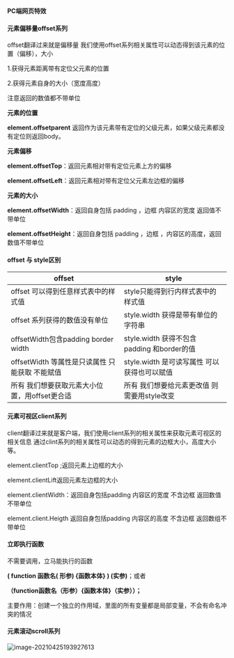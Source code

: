 **PC端网页特效**



#### 元素偏移量offset系列



offset翻译过来就是偏移量 我们使用offset系列相关属性可以动态得到该元素的位置（偏移），大小

1.获得元素距离带有定位父元素的位置

2.获得元素自身的大小（宽度高度）

注意返回的数值都不带单位



**元素的位置**



**element.offsetparent**  返回作为该元素带有定位的父级元素，如果父级元素都没有定位则返回body。



**元素偏移**



**element.offsetTop**：返回元素相对带有定位元素上方的偏移

**element.offsetLeft**：返回元素相对带有定位父元素左边框的偏移



**元素的大小**



**element.offsetWidth**：返回自身包括 padding ，边框 内容区的宽度 返回值不带单位

**element.offsetHeight**：返回自身包括 padding ，边框 ，内容区的高度，返回数值不带单位



#### offset 与 style区别

| offset                                         | style                                       |
| ---------------------------------------------- | ------------------------------------------- |
| offset 可以得到任意样式表中的样式值            | style只能得到行内样式表中的样式值           |
| offset 系列获得的数值没有单位                  | style.width 获得是带有单位的字符串          |
| offsetWidth包含padding border width            | style.width 获得不包含padding 和border的值  |
| offsetWidth 等属性是只读属性 只能获取 不能赋值 | style.width 是可读写属性 可以获得也可以赋值 |
| 所有 我们想要获取元素大小位置，用offset更合适  | 所有 我们想要给元素更改值 则需要用style改变 |



#### **元素可视区client系列**

client翻译过来就是客户端，我们使用client系列的相关属性来获取元素可视区的相关信息 通过clint系列的相关属性可以动态的得到元素的边框大小，高度大小等。

element.clientTop ;返回元素上边框的大小

element.clientLift返回元素左边框的大小

element.clientWidth：返回自身包括padding 内容区的宽度 不含边框 返回数值不带单位

element.client.Heigth 返回自身包括padding 内容区的高度 不含边框 返回数组不带单位



#### 立即执行函数

不需要调用，立马能执行的函数

**( function  函数名( 形参) {函数本体} ) (实参)**；或者

**（function函数名（形参）{函数本体}（实参））；**

主要作用：创建一个独立的作用域，里面的所有变量都是局部变量，不会有命名冲突的情况





#### **元素滚动scroll系列**

![image-20210425193927613](C:\Users\PAN\AppData\Roaming\Typora\typora-user-images\image-20210425193927613.png)

